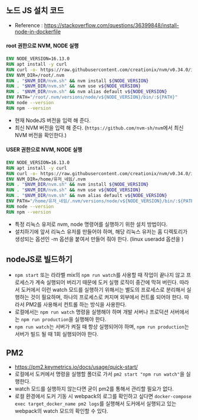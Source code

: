 ## 노드 JS 설치 코드
- Reference : https://stackoverflow.com/questions/36399848/install-node-in-dockerfile

#### root 권한으로 NVM, NODE 실행
```dockerfile
ENV NODE_VERSION=16.13.0
RUN apt install -y curl
RUN curl -o- https://raw.githubusercontent.com/creationix/nvm/v0.34.0/install.sh | bash
ENV NVM_DIR=/root/.nvm
RUN . "$NVM_DIR/nvm.sh" && nvm install ${NODE_VERSION}
RUN . "$NVM_DIR/nvm.sh" && nvm use v${NODE_VERSION}
RUN . "$NVM_DIR/nvm.sh" && nvm alias default v${NODE_VERSION}
ENV PATH="/root/.nvm/versions/node/v${NODE_VERSION}/bin/:${PATH}"
RUN node --version
RUN npm --version
```
- 현재 NodeJS 버전을 입력 해 준다.
- 최신 NVM 버전을 입력 해 준다. (`https://github.com/nvm-sh/nvm`에서 최신 NVM 버전을 확인한다.)

#### USER 권한으로 NVM, NODE 실행
```dockerfile
ENV NODE_VERSION=16.13.0
RUN apt install -y curl
RUN curl -o- https://raw.githubusercontent.com/creationix/nvm/v0.34.0/install.sh | bash
ENV NVM_DIR=/home/유저_네임/.nvm
RUN . "$NVM_DIR/nvm.sh" && nvm install ${NODE_VERSION}
RUN . "$NVM_DIR/nvm.sh" && nvm use v${NODE_VERSION}
RUN . "$NVM_DIR/nvm.sh" && nvm alias default v${NODE_VERSION}
ENV PATH="/home/유저_네임/.nvm/versions/node/v${NODE_VERSION}/bin/:${PATH}"
RUN node --version
RUN npm --version
```
- 특정 리눅스 유저로 nvm, node 명령어를 실행하기 위한 설치 방법이다.
- 설치하기에 앞서 리눅스 유저를 만들어야 하며, 해당 리눅스 유저는 홈 디렉토리가 생성되는 옵션인 \-m 옵션을 붙여서 만들어 줘야 한다. (linux useradd 옵션을 )

## nodeJS로 빌드하기
- `npm start` 또는 라라벨 mix의 `npm run watch`를 사용할 때 작업이 끝나지 않고 프로세스가 계속 실행되어 버리기 때문에 도커 실행 로직이 중간에 막혀 버린다. 따라서 도커에서 이런 watch 모드를 실행하기 위해서는 별도의 프로세스로 분리해서 실행하는 것이 필요하며, 하나의 프로세스로 켜지며 외부에서 컨트롤 되어야 한다. 따라서 PM2를 사용해서 컨트롤 하는 방식을 사용한다.
- 로컬에서는 `npm run watch` 명령을 실행해야 하며 개발 서버나 프로덕션 서버에서는 `npm run production`을 실행해야 한다.
- `npm run watch`는 서버가 켜질 때 항상 실행되어야 하며, `npm run production`는 서버가 빌드 될 때 1회 실행되어야 한다.

## PM2
- https://pm2.keymetrics.io/docs/usage/quick-start/
- 로컬에서  도커에서 명령을 실행할 폴더로 가서 `pm2 start "npm run watch"`을 실행한다.
- watch 모드를 실행하지 않는다면 굳이 pm2를 통해서 관리할 필요가 없다.
- 로컬 환경에서 도커 기동 시 webpack의 로그를 확인하고 싶다면 `docker-compose exec target_docker_name pm2 logs`를 실행해서 도커에서 실행되고 있는 webpack의 watch 모드의  확인할 수 있다.

